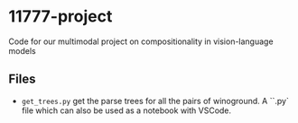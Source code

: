 # 11777-project  
Code for our multimodal project on compositionality in vision-language models

## Files  
- `get_trees.py` get the parse trees for all the pairs of winoground. A ``.py` file which can also be used as a notebook with VSCode.
